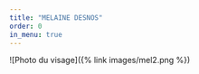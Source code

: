 ```yaml
---
title: "MELAINE DESNOS"
order: 0
in_menu: true
---
```

![Photo du visage]({% link images/mel2.png %}) 